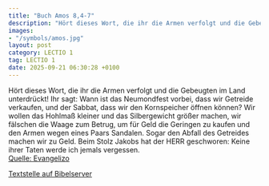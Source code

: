 ```yaml
---
title: "Buch Amos 8,4-7"
description: "Hört dieses Wort, die ihr die Armen verfolgt und die Gebeugten im Land unterdrückt! Ihr sagt: Wann ist das Neumondfest vorbei, dass wir Getreide verkaufen, und der Sabbat, dass wir den Kornspeicher öffnen können? Wir wollen das Hohlmaß kleiner und das Silbergewicht größer machen,...."
images:
- "/symbols/amos.jpg"
layout: post
category: LECTIO 1
tag: LECTIO 1
date: 2025-09-21 06:30:28 +0100
---
```

Hört dieses Wort, die ihr die Armen verfolgt und die Gebeugten im Land unterdrückt!
Ihr sagt: Wann ist das Neumondfest vorbei, dass wir Getreide verkaufen, und der Sabbat, dass wir den Kornspeicher öffnen können? Wir wollen das Hohlmaß kleiner und das Silbergewicht größer machen, wir fälschen die Waage zum Betrug,
um für Geld die Geringen zu kaufen und den Armen wegen eines Paars Sandalen.<!--more--> Sogar den Abfall des Getreides machen wir zu Geld.
Beim Stolz Jakobs hat der HERR geschworen: Keine ihrer Taten werde ich jemals vergessen.<br>
[Quelle: Evangelizo](https://evangeliumtagfuertag.org/DE/gospel)

[Textstelle auf Bibelserver](https://www.bibleserver.com/EU/Amos8,4-7)
